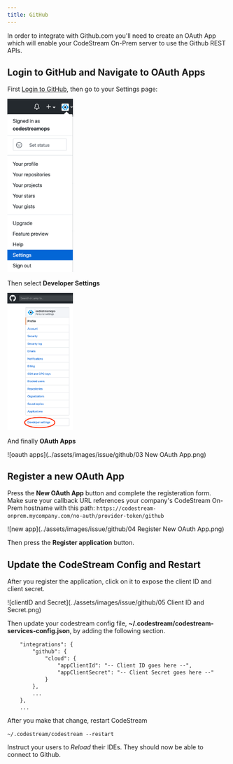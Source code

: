 ```yaml
---
title: GitHub
---
```


In order to integrate with Github.com you'll need to create an OAuth App which
will enable your CodeStream On-Prem server to use the Github REST APIs.

## Login to GitHub and Navigate to OAuth Apps

First [Login to GitHub](https://github.com), then go to your Settings page:

<img src="../assets/images/issue/github/01 Settings.png" width=150px><br>

Then select **Developer Settings**

<img src="../assets/images/issue/github/02 Dev Settings.png" width=150px><br>

And finally **OAuth Apps**

![oauth apps](../assets/images/issue/github/03 New OAuth App.png)


## Register a new OAuth App

Press the **New OAuth App** button and complete the registeration form. Make
sure your callback URL references your company's CodeStream On-Prem hostname with
this path:
`https://codestream-onprem.mycompany.com/no-auth/provider-token/github`

<!-- <img src="../assets/images/issue/github/04 Register New OAuth App.png" width=600px><br> -->
![new app](../assets/images/issue/github/04 Register New OAuth App.png)

Then press the **Register application** button.


## Update the CodeStream Config and Restart

After you register the application, click on it to expose the client ID and
client secret.

![clientID and Secret](../assets/images/issue/github/05 Client ID and Secret.png)

Then update your codestream config file,
**~/.codestream/codestream-services-config.json**, by adding the following
section.

```
	"integrations": {
		"github": {
			"cloud": {
				"appClientId": "-- Client ID goes here --",
				"appClientSecret": "-- Client Secret goes here --"
			}
		},
		...
	},
	...
```

After you make that change, restart CodeStream
```
~/.codestream/codestream --restart
```

Instruct your users to _Reload_ their IDEs. They should now be able to connect
to Github.

